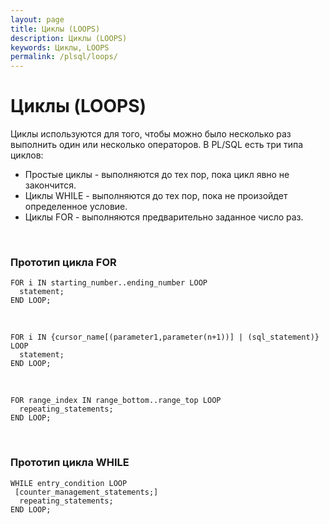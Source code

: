 ```yaml
---
layout: page
title: Циклы (LOOPS)
description: Циклы (LOOPS)
keywords: Циклы, LOOPS
permalink: /plsql/loops/
---
```


# Циклы (LOOPS)

Циклы используются для того, чтобы можно было несколько раз выполнить один или несколько операторов. В PL/SQL есть три типа циклов:

<ul>
<li>Простые циклы  - выполняются до тех пор, пока цикл явно не закончится.</li>
<li>Циклы WHILE - выполняются до тех пор, пока не произойдет определенное условие.</li>
<li>Циклы FOR - выполняются предварительно заданное число раз.</li>
</ul>

<br/>

### Прототип цикла FOR

    FOR i IN starting_number..ending_number LOOP
      statement;
    END LOOP;

<br/>

    FOR i IN {cursor_name[(parameter1,parameter(n+1))] | (sql_statement)} LOOP
      statement;
    END LOOP;

<br/>

    FOR range_index IN range_bottom..range_top LOOP
      repeating_statements;
    END LOOP;

<br/>

### Прототип цикла WHILE

    WHILE entry_condition LOOP
     [counter_management_statements;]
      repeating_statements;
    END LOOP;
